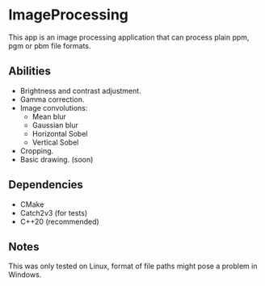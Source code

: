 # ImageProcessing
This app is an image processing application that can process plain ppm, pgm or pbm file formats.

## Abilities
* Brightness and contrast adjustment. 
* Gamma correction. 
* Image convolutions: 
  * Mean blur
  * Gaussian blur
  * Horizontal Sobel
  * Vertical Sobel
* Cropping.
* Basic drawing. (soon)

## Dependencies
* CMake
* Catch2v3 (for tests)
* C++20 (recommended)

## Notes
This was only tested on Linux, format of file paths might pose a problem in Windows.